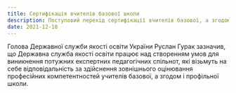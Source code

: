```yaml
---
title: Сертифікація вчителів базової школи
description: Поступовий перехід сертифікації вчителів базової, а згодом профільної школи
date: 2021-12-18
---
```


Голова Державної служби якості освіти України Руслан Гурак зазначив, що Державна служба якості освіти працює над створенням умов для виникнення потужних експертних педагогічних спільнот, які візьмуть на себе відповідальність за здійснення зовнішнього оцінювання професійних компетентностей учителів базової, а згодом і профільної школи.

